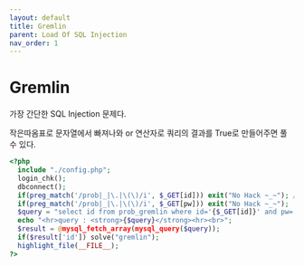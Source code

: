 ```yaml
---
layout: default
title: Gremlin
parent: Load Of SQL Injection
nav_order: 1
---
```


# Gremlin

가장 간단한 SQL Injection 문제다.

작은따옴표로 문자열에서 빠져나와 or 연산자로 쿼리의 결과를 True로 만들어주면 풀 수 있다.

```php
<?php
  include "./config.php";
  login_chk();
  dbconnect();
  if(preg_match('/prob|_|\.|\(\)/i', $_GET[id])) exit("No Hack ~_~"); // do not try to attack another table, database!
  if(preg_match('/prob|_|\.|\(\)/i', $_GET[pw])) exit("No Hack ~_~");
  $query = "select id from prob_gremlin where id='{$_GET[id]}' and pw='{$_GET[pw]}'";
  echo "<hr>query : <strong>{$query}</strong><hr><br>";
  $result = @mysql_fetch_array(mysql_query($query));
  if($result['id']) solve("gremlin");
  highlight_file(__FILE__);
?>
```